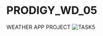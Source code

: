 # PRODIGY_WD_05
 WEATHER APP PROJECT
![TASK5](https://github.com/210304124278/PRODIGY_WD_05/assets/141000511/42bbb146-ebe2-49fa-b821-86589dfcc2cb)
